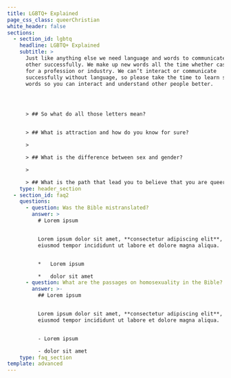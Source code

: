 ```yaml
---
title: LGBTQ+ Explained
page_css_class: queerChristian
white_header: false
sections:
  - section_id: lgbtq
    headline: LGBTQ+ Explained
    subtitle: >
      Just like anything else we need language and words to communicate to each
      other successfully. We make up new words all the time whether casually or
      for a profession or industry. We can’t interact or communicate
      successfully without language, so please take the time to learn some new
      words so you can interact and understand other people better. 




      > ## So what do all those letters mean?


      > ## What is attraction and how do you know for sure?

      >

      > ## What is the difference between sex and gender?

      >

      > ## What is the path that lead you to believe that you are queer?
    type: header_section
  - section_id: faq2
    questions:
      - question: Was the Bible mistranslated?
        answer: >
          # Lorem ipsum


          Lorem ipsum dolor sit amet, **consectetur adipiscing elit**, sed do
          eiusmod tempor incididunt ut labore et dolore magna aliqua.


          *   Lorem ipsum

          *   dolor sit amet
      - question: What are the passages on homosexuality in the Bible?
        answer: >-
          ## Lorem ipsum


          Lorem ipsum dolor sit amet, **consectetur adipiscing elit**, sed do
          eiusmod tempor incididunt ut labore et dolore magna aliqua.


          - Lorem ipsum

          - dolor sit amet
    type: faq_section
template: advanced
---
```


